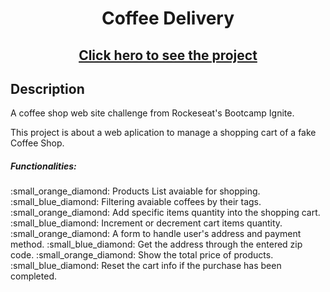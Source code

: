<div align="center">
<h1>Coffee Delivery</h1>
 <h2><a href='https://coffee-delivery-jet.vercel.app/'>Click hero to see the project</a></h2>
</div>

<div align="left">  
 
## Description

 <p>A coffee shop web site challenge from Rockeseat's Bootcamp Ignite.</p>
 <p>This project is about a web aplication to manage a shopping cart of a fake Coffee Shop.</p>

<h5>Functionalities:</h5>
 <div>
<span>:small_orange_diamond: Products List avaiable for shopping.</span>
<span>:small_blue_diamond: Filtering avaiable coffees by their tags.</span>
<span>:small_orange_diamond: Add specific items quantity into the shopping cart.</span>
<span>:small_blue_diamond: Increment or decrement cart items quantity.</span>
<span>:small_orange_diamond: A form to handle user's address and payment method.</span>
<span>:small_blue_diamond: Get the address through the entered zip code.</span>
<span>:small_orange_diamond: Show the total price of products.</span>
<span>:small_blue_diamond: Reset the cart info if the purchase has been completed.</span>
 </div>
</div>

